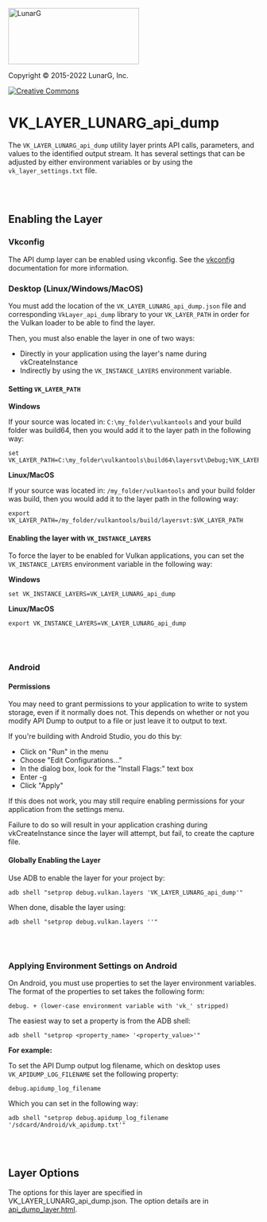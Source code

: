 <!-- markdownlint-disable MD041 -->
<p align="left"><img src="https://vulkan.lunarg.com/img/NewLunarGLogoBlack.png" alt="LunarG" width=263 height=113 /></p>

Copyright &copy; 2015-2022 LunarG, Inc.

[![Creative Commons][3]][4]

[3]: https://i.creativecommons.org/l/by-nd/4.0/88x31.png "Creative Commons License"
[4]: https://creativecommons.org/licenses/by-nd/4.0/


# VK\_LAYER\_LUNARG\_api\_dump
The `VK_LAYER_LUNARG_api_dump` utility layer prints API calls, parameters,
and values to the identified output stream.
It has several settings that can be adjusted by either environment variables
or by using the `vk_layer_settings.txt` file.

<br></br>


## Enabling the Layer

### Vkconfig

The API dump layer can be enabled using vkconfig. See the [vkconfig](https://vulkan.lunarg.com/doc/sdk/latest/windows/vkconfig.html) documentation for more information.

### Desktop (Linux/Windows/MacOS)

You must add the location of the `VK_LAYER_LUNARG_api_dump.json` file and corresponding
`VkLayer_api_dump` library to your `VK_LAYER_PATH` in order for the Vulkan loader to be able
to find the layer.

Then, you must also enable the layer in one of two ways:

 * Directly in your application using the layer's name during vkCreateInstance
 * Indirectly by using the `VK_INSTANCE_LAYERS` environment variable.

#### Setting `VK_LAYER_PATH`

**Windows**

If your source was located in: `C:\my_folder\vulkantools` and your build folder was build64, then you would add it to the layer path in the following way:

    set VK_LAYER_PATH=C:\my_folder\vulkantools\build64\layersvt\Debug;%VK_LAYER_PATH%

**Linux/MacOS**

If your source was located in: `/my_folder/vulkantools` and your build folder was build, then you would add it to the layer path in the following way:

    export VK_LAYER_PATH=/my_folder/vulkantools/build/layersvt:$VK_LAYER_PATH

#### Enabling the layer with `VK_INSTANCE_LAYERS`

To force the layer to be enabled for Vulkan applications, you can set the `VK_INSTANCE_LAYERS` environment variable in the following way:

**Windows**

    set VK_INSTANCE_LAYERS=VK_LAYER_LUNARG_api_dump

**Linux/MacOS**

    export VK_INSTANCE_LAYERS=VK_LAYER_LUNARG_api_dump

<br></br>

### Android

#### Permissions

You may need to grant permissions to your application to write to system storage, even if it normally does not.
This depends on whether or not you modify API Dump to output to a file or just leave it to output to text.

If you're building with Android Studio, you do this by:

 * Click on "Run" in the menu
 * Choose "Edit Configurations..."
 * In the dialog box, look for the "Install Flags:" text box
 * Enter -g
 * Click "Apply"

If this does not work, you may still require enabling permissions for your application from the settings menu.

Failure to do so will result in your application crashing during vkCreateInstance since the layer will attempt,
but fail, to create the capture file.

#### Globally Enabling the Layer

Use ADB to enable the layer for your project by:

    adb shell "setprop debug.vulkan.layers 'VK_LAYER_LUNARG_api_dump'"

When done, disable the layer using:

    adb shell "setprop debug.vulkan.layers ''"

<br></br>

### Applying Environment Settings on Android

On Android, you must use properties to set the layer environment variables.
The format of the properties to set takes the following form:

    debug. + (lower-case environment variable with 'vk_' stripped)

The easiest way to set a property is from the ADB shell:

    adb shell "setprop <property_name> '<property_value>'"

**For example:**

To set the API Dump output log filename, which on desktop uses `VK_APIDUMP_LOG_FILENAME`
set the following property:

    debug.apidump_log_filename

Which you can set in the following way:

    adb shell "setprop debug.apidump_log_filename '/sdcard/Android/vk_apidump.txt'"

<br></br>


## Layer Options

The options for this layer are specified in VK_LAYER_LUNARG_api_dump.json. The option details are in [api_dump_layer.html](https://vulkan.lunarg.com/doc/sdk/latest/windows/api_dump_layer.html#user-content-layer-details).
